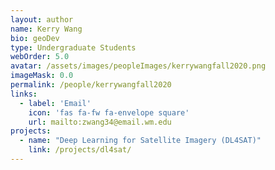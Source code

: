 ```yaml
---
layout: author
name: Kerry Wang
bio: geoDev
type: Undergraduate Students
webOrder: 5.0
avatar: /assets/images/peopleImages/kerrywangfall2020.png
imageMask: 0.0
permalink: /people/kerrywangfall2020
links:
  - label: 'Email'
    icon: 'fas fa-fw fa-envelope square'
    url: mailto:zwang34@email.wm.edu
projects:
  - name: "Deep Learning for Satellite Imagery (DL4SAT)"
    link: /projects/dl4sat/
---
```

